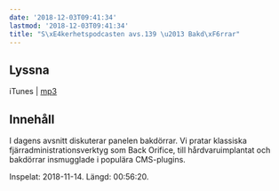 ```yaml
---
date: '2018-12-03T09:41:34'
lastmod: '2018-12-03T09:41:34'
title: "S\xE4kerhetspodcasten avs.139 \u2013 Bakd\xF6rrar"
---
```

## Lyssna

iTunes \| [mp3](http://traffic.libsyn.com/sakerhetspodcasten/Sakerhetspodcasten_Backdoors.mp3) 

## Innehåll

I dagens avsnitt diskuterar panelen bakdörrar. Vi pratar klassiska fjärradministrationsverktyg
som Back Orifice, till hårdvaruimplantat och bakdörrar insmugglade i populära CMS-plugins.

Inspelat: 2018-11-14. Längd: 00:56:20.
